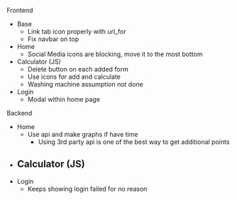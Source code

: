 Frontend
- Base
    - Link tab icon properly with url_for
    - Fix navbar on top
- Home
    - Social Media icons are blocking, move it to the most bottom
- Calculator (JS)
    - Delete button on each added form
    - Use icons for add and calculate
    - Washing machine assumption not done
- Login
    - Modal within home page

Backend
- Home
    - Use api and make graphs if have time
        - Using 3rd party api is one of the best way to get additional points
- Calculator (JS)
    - 
- Login
    - Keeps showing login failed for no reason
